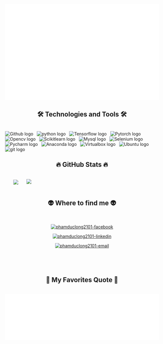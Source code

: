 <!-- Trungquandev -->
<a href="#" target="_blank">
  <img src="svg/phamduclong2101.svg" width="1200" alt="phamduclong2101-official" />
</a>

<h2 align="center">🛠 Technologies and Tools 🛠</h2>
<br>
<!-- https://simpleicons.org/ -->
<span><img src="https://img.shields.io/badge/Github-282C34?logo=github&logoColor=#181717" alt="Github logo" title="Github" height="25" /></span>
&nbsp;
<span><img src="https://img.shields.io/badge/Python-282C34?logo=python&logoColor=#3776AB" alt="python logo" title="python" height="25" /></span>
&nbsp;
<span><img src="https://img.shields.io/badge/Tensorflow-282C34?logo=tensorflow&logoColor=#FF6F00" alt="Tensorflow logo" title="Tensorflow" height="25" /></span>
&nbsp;
<span><img src="https://img.shields.io/badge/Pytorch-282C34?logo=pytorch&logoColor=#EE4C2C" alt="Pytorch logo" title="Pytorch" height="25" /></span>
&nbsp;
<span><img src="https://img.shields.io/badge/Opencv-282C34?logo=opencv&logoColor=#5C3EE8" alt="Opencv logo" title="Opencv" height="25" /></span>
&nbsp;
<span><img src="https://img.shields.io/badge/Scikitlearn-282C34?logo=scikitlearn&logoColor=#F7931E" alt="Scikitlearn logo" title="Scikitlearn" height="25" /></span>
&nbsp;
<span><img src="https://img.shields.io/badge/Mysql-282C34?logo=mysql&logoColor=#BAF3E6" alt="Mysql logo" title="Mysql" height="25" /></span>
&nbsp;
<span><img src="https://img.shields.io/badge/Selenium-282C34?logo=selenium&logoColor=#43B02A" alt="Selenium logo" title="Selenium" height="25" /></span>
&nbsp;
<span><img src="https://img.shields.io/badge/Pycharm-282C34?logo=pycharm&logoColor=#117ACA" alt="Pycharm logo" title="Pycharm" height="25" /></span>
&nbsp;
<span><img src="https://img.shields.io/badge/Anaconda-282C34?logo=anaconda&logoColor=#44A833" alt="Anaconda logo" title="Anaconda" height="25" /></span>
&nbsp;
<span><img src="https://img.shields.io/badge/Virtualbox-282C34?logo=virtualbox&logoColor=#183A61" alt="Virtualbox logo" title="Virtualbox" height="25" /></span>
&nbsp;
<span><img src="https://img.shields.io/badge/Ubuntu-282C34?logo=ubuntu&logoColor=#E95420" alt="Ubuntu logo" title="Ubuntu" height="25" /></span>
&nbsp;
<span><img src="https://img.shields.io/badge/git-282C34?logo=git&logoColor=F05032" alt="git logo" title="git" height="25" /></span>
&nbsp;

<br>
<h2 align="center">🔥 GitHub Stats 🔥</h2>
<!-- https://github.com/anuraghazra/github-readme-stats -->
<br>
<div align=center>
  <a href="#" title="phamduclong2101">
    <img width="315" align="center" src="https://github-readme-stats.vercel.app/api/top-langs/?username=phamduclong2101&hide=c%23,powershell,Mathematica,Ruby,Objective-C,Objective-C%2b%2b,Cuda&title_color=61dafb&text_color=ffffff&icon_color=61dafb&bg_color=20232a&langs_count=8&layout=compact&border_color=61dafb&hide_border=true" />
  </a>
  <a href="#" title="phamduclong2101">
    <img align="right" width="434" src="https://github-readme-stats.vercel.app/api?username=phamduclong2101&show_icons=true&theme=react&border_color=61dafb&hide_border=true" />
  </a>
</div>

<br>
<h2 align="center">👽 Where to find me 👽</h2>
<br>
<!-- https://icons8.com -->
<div align="center">

[//]: # (  <a href="https://trungquandev.com" target="blank">)

[//]: # (    <img width="90" height="90" src="images/logo-trungquandev-transparent-bg-192x192.png" alt="trungquandev-blog" />)

[//]: # (  </a>)
  <a href="https://www.facebook.com/Duclong.phamm/" target="blank">
    <img src="https://img.icons8.com/bubbles/100/000000/facebook-new.png" alt="phamduclong2101-facebook" />
  </a>

[//]: # (  <a href="https://www.youtube.com/c/TrungquandevOfficial" target="blank">)

[//]: # (    <img src="https://img.icons8.com/bubbles/100/000000/youtube-squared.png" alt="phamduclong2101-youtube" />)

[//]: # (  </a>)
  <a href="https://www.linkedin.com/in/pham-duc-long-2baa35318/" target="blank">
    <img src="https://img.icons8.com/bubbles/100/000000/linkedin.png" alt="phamduclong2101-linkedin" />
  </a>

[//]: # (  <a href="https://instagram.com/trungquandev" target="blank">)

[//]: # (    <img src="https://img.icons8.com/bubbles/100/000000/instagram.png" alt="phamduclong2101-instagram" />)

[//]: # (  </a>)
  <a href="mailto:phamduclong2103@gmail.com" target="top">
    <img src="https://img.icons8.com/bubbles/100/000000/apple-mail.png" alt="phamduclong2101-email" />
  </a>
</div>

<br>

[//]: # (<h2 align="center">📖 My MERN Stack Advanced Course 📖</h2>)

[//]: # (<br>)
<p>

[//]: # (  <a href="https://youtu.be/63opfUkPq6k" target="_blank">)

[//]: # (    <strong>☕ Học lập trình MERN Stack Nâng Cao &#40;NodeJS, ReactJS, ExpressJS, MongoDB&#41;</strong>)

[//]: # (  </a>)
</p>

[//]: # (<p><strong>☕ Đây là một khóa học mà mình đã làm cực kỳ tâm huyết, với phong cách dạy lập trình làm dự án thực tế, chuyên nghiệp. Để các bạn có một hành trang kiến thức vững chắc cho hành trình sự nghiệp làm lập trình viên trong tương lai nhé.</strong></p>)
[//]: # (<p><strong>☕ Vì mỗi lần mở lớp online dạy trực tiếp này mình chỉ nhận số lượng rất ít bạn để đảm bảo chất lượng học, nên là các bạn quan tâm thì cứ thoải mái liên hệ với mình sớm để đăng ký giữ chỗ cho những lớp tiếp theo nha!</strong></p>)
[//]: # (<p>)

[//]: # (  <strong>🔗 Link giới thiệu chi tiết: <a href="https://youtu.be/63opfUkPq6k" target="_blank">Lập Trình MERN Stack Nâng Cao - Học Thực Tế Để Đi Làm</a></strong>)

[//]: # (  <br>)

[//]: # (  <strong>🔗 Liên hệ với mình tại Facebook: <a href="https://www.facebook.com/trungquandev" target="_blank">https://www.facebook.com/trungquandev</a></strong>)

[//]: # (  <br>)

[//]: # (  <strong>📧 Hoặc Email: <a href="mailto:trungquandev.official@gmail.com" target="_top">trungquandev.official@gmail.com</a></strong>)

[//]: # (</p>)
[//]: # (<a href="https://youtu.be/63opfUkPq6k" target="_blank">)

[//]: # (  <img src="images/fair-mern-stack-advanced-banner-trungquandev-scaled.jpeg" width="1200" alt="trungquandev-official" />)

[//]: # (</a>)

<br>
<h2 align="center">📑 My Favorites Quote 📑</h2>
<br>
<a href="#" target="_blank">
  <img src="svg/phamduclong2101-quotes.svg" width="846" height="150" alt="phamduclong2101-official" />
</a>


